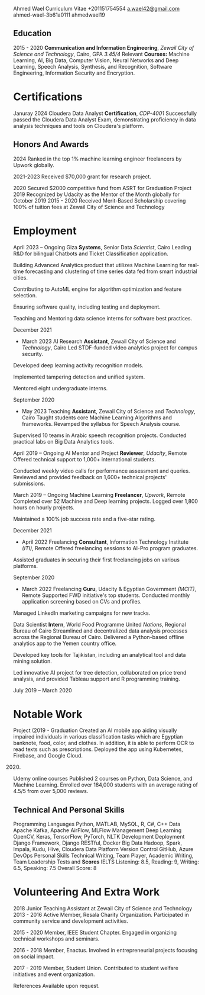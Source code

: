 Ahmed Wael Curriculum Vitae
+201151754554 a.wael42@gmail.com ahmed-wael-3b61a0111 ahmedwael19

## Education

2015 - 2020 **Communication and Information Engineering**, *Zewail City of Science and Technology*,
Cairo, GPA *3.45/4* Relevant **Courses:** Machine Learning, AI, Big Data, Computer Vision, Neural Networks and Deep Learning, Speech Analysis, Synthesis, and Recognition, Software Engineering, Information Security and Encryption.

# Certifications

Januray 2024 Cloudera Data Analyst **Certification**, *CDP-4001* Successfully passed the Cloudera Data Analyst Exam, demonstrating proficiency in data analysis techniques and tools on Cloudera's platform.

## Honors And Awards

2024 Ranked in the top 1% machine learning engineer freelancers by Upwork globally.

2021-2023 Received $70,000 grant for research project.

2020 Secured $2000 competitive fund from ASRT for Graduation Project 2019 Recognized by Udacity as the Mentor of the Month globally for October 2019 2015 - 2020 Received Merit-Based Scholarship covering 100% of tuition fees at Zewail City of Science and Technology

# Employment

April 2023 –
Ongoing Giza **Systems**, Senior Data *Scientist*, Cairo Leading R&D for bilingual Chatbots and Ticket Classification application.

Building Advanced Analytics product that utilizes Machine Learning for real-time forecasting and clustering of time series data fed from smart industrial cities.

Contributing to AutoML engine for algorithm optimization and feature selection.

Ensuring software quality, including testing and deployment.

Teaching and Mentoring data science interns for software best practices.

December 2021
- March 2023 AI Research **Assistant**, Zewail City of Science and *Technology*, Cairo Led STDF-funded video analytics project for campus security.

Developed deep learning activity recognition models.

Implemented tampering detection and unified system.

Mentored eight undergraduate interns.

September 2020
- May 2023 Teaching **Assistant**, Zewail City of Science and *Technology*, Cairo Taught students core Machine Learning Algorithms and frameworks. Revamped the syllabus for Speech Analysis course.

Supervised 10 teams in Arabic speech recognition projects. Conducted practical labs on Big Data Analytics tools.

April 2019 –
Ongoing AI Mentor and Project **Reviewer**, *Udacity*, Remote Offered technical support to 1,000+ international students.

Conducted weekly video calls for performance assessment and queries. Reviewed and provided feedback on 1,600+ technical projects' submissions.

March 2019 –
Ongoing Machine Learning **Freelancer**, *Upwork*, Remote Completed over 52 Machine and Deep learning projects. Logged over 1,800 hours on hourly projects.

Maintained a 100% job success rate and a five-star rating.

December 2021
- April 2022 Freelancing **Consultant**, Information Technology Institute *(ITI)*, Remote Offered freelancing sessions to AI-Pro program graduates.

Assisted graduates in securing their first freelancing jobs on various platforms.

September 2020
- March 2022 Freelancing **Guru**, Udacity & Egyptian Government *(MCIT)*, Remote Supported FWD initiative's top students. Conducted monthly application screening based on CVs and profiles.

Managed LinkedIn marketing campaigns for new tracks.

Data Scientist **Intern**, World Food Programme United *Nations*, Regional Bureau of Cairo Streamlined and decentralized data analysis processes across the Regional Bureau of Cairo. Delivered a Python-based offline analytics app to the Yemen country office.

Developed key tools for Tajikistan, including an analytical tool and data mining solution.

Led innovative AI project for tree detection, collaborated on price trend analysis, and provided Tableau support and R programming training.

July 2019 –
March 2020

# Notable Work

Project (2019 -
Graduation Created an AI mobile app aiding visually impaired individuals in various classification tasks which are Egyptian banknote, food, color, and clothes. In addition, it is able to perform OCR to read texts such as prescriptions. Deployed the app using Kubernetes, Firebase, and Google Cloud.

2020)
Udemy online courses Published 2 courses on Python, Data Science, and Machine Learning. Enrolled over 184,000 students with an average rating of 4.5/5 from over 5,000 reviews.

## Technical And Personal Skills

Programming Languages Python, MATLAB, MySQL, R, C\#, C++
Data Apache Kafka, Apache AirFlow, MLFlow Management Deep Learning OpenCV, Keras, TensorFlow, PyTorch, NLTK
Development Deployment Django Framework, Django RESTful, Docker Big Data Hadoop, Spark, Impala, Kudu, Hive, Cloudera Data Platform Version Control GitHub, Azure DevOps Personal Skills Technical Writing, Team Player, Academic Writing, Team Leadership Tests and **Scores**
IELTS Listening: 8.5, Reading: 9, Writing: 6.5, Speaking: 7.5 Overall Score: 8

# Volunteering And Extra Work

2018 Junior Teaching Assistant at Zewail City of Science and Technology 2013 - 2016 Active Member, Resala Charity Organization. Participated in community service and development activities.

2015 - 2020 Member, IEEE Student Chapter. Engaged in organizing technical workshops and seminars.

2016 - 2018 Member, Enactus. Involved in entrepreneurial projects focusing on social impact.

2017 - 2019 Member, Student Union. Contributed to student welfare initiatives and event organization.

References Available upon request.